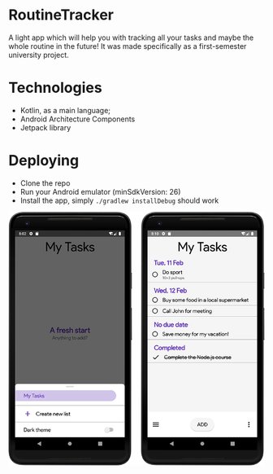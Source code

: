# RoutineTracker
A light app which will help you with tracking all your tasks and maybe the whole routine in the future! It was made specifically as a first-semester university project.
# Technologies
* Kotlin, as a main language;
* Android Architecture Components
* Jetpack library
# Deploying
* Clone the repo
* Run your Android emulator (minSdkVersion: 26)
* Install the app, simply `./gradlew installDebug` should work

<img src="screenshot.png">
